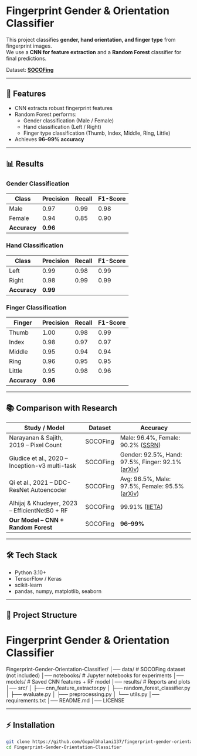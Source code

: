 # Fingerprint Gender & Orientation Classifier

This project classifies **gender, hand orientation, and finger type** from fingerprint images.  
We use a **CNN for feature extraction** and a **Random Forest** classifier for final predictions.  

Dataset: **[SOCOFing](https://www.kaggle.com/datasets/ruizgara/socofing?utm_source=chatgpt.com)**

---

## 🚀 Features
- CNN extracts robust fingerprint features
- Random Forest performs:
  - Gender classification (Male / Female)
  - Hand classification (Left / Right)
  - Finger type classification (Thumb, Index, Middle, Ring, Little)
- Achieves **96–99% accuracy**

---

## 📊 Results

### Gender Classification
| Class   | Precision | Recall | F1-Score |
|---------|-----------|--------|----------|
| Male    | 0.97      | 0.99   | 0.98     |
| Female  | 0.94      | 0.85   | 0.90     |
| **Accuracy** | **0.96** |

### Hand Classification
| Class   | Precision | Recall | F1-Score |
|---------|-----------|--------|----------|
| Left    | 0.99      | 0.98   | 0.99     |
| Right   | 0.98      | 0.99   | 0.99     |
| **Accuracy** | **0.99** |

### Finger Classification
| Finger  | Precision | Recall | F1-Score |
|---------|-----------|--------|----------|
| Thumb   | 1.00      | 0.98   | 0.99     |
| Index   | 0.98      | 0.97   | 0.97     |
| Middle  | 0.95      | 0.94   | 0.94     |
| Ring    | 0.96      | 0.95   | 0.95     |
| Little  | 0.95      | 0.98   | 0.96     |
| **Accuracy** | **0.96** |

---

## 📚 Comparison with Research

| Study / Model | Dataset | Accuracy |
|---------------|---------|----------|
| Narayanan & Sajith, 2019 – Pixel Count | SOCOFing | Male: 96.4%, Female: 90.2% ([SSRN](https://papers.ssrn.com/sol3/Delivery.cfm/SSRN_ID3471862_code3562725.pdf?abstractid=3444032&mirid=1&utm_source=chatgpt.com)) |
| Giudice et al., 2020 – Inception-v3 multi-task | SOCOFing | Gender: 92.5%, Hand: 97.5%, Finger: 92.1% ([arXiv](https://arxiv.org/abs/2007.04931?utm_source=chatgpt.com)) |
| Qi et al., 2021 – DDC-ResNet Autoencoder | SOCOFing | Avg: 96.5%, Male: 97.5%, Female: 95.5% ([arXiv](https://arxiv.org/abs/2108.08233?utm_source=chatgpt.com)) |
| Alhijaj & Khudeyer, 2023 – EfficientNetB0 + RF | SOCOFing | 99.91% ([IIETA](https://iieta.org/download/file/fid/153118?utm_source=chatgpt.com)) |
| **Our Model – CNN + Random Forest** | SOCOFing | **96–99%** |

---

## 🛠️ Tech Stack
- Python 3.10+
- TensorFlow / Keras
- scikit-learn
- pandas, numpy, matplotlib, seaborn

---

## 📂 Project Structure
# Fingerprint Gender & Orientation Classifier


Fingerprint-Gender-Orientation-Classifier/
│── data/ # SOCOFing dataset (not included)
│── notebooks/ # Jupyter notebooks for experiments
│── models/ # Saved CNN features + RF model
│── results/ # Reports and plots
│── src/
│ ├── cnn_feature_extractor.py
│ ├── random_forest_classifier.py
│ ├── evaluate.py
│ ├── preprocessing.py
│ └── utils.py
│── requirements.txt
│── README.md
│── LICENSE


---

## ⚡ Installation
```bash
git clone https://github.com/Gopalbhalani137/fingerprint-gender-orientation-classifier.git
cd Fingerprint-Gender-Orientation-Classifier

